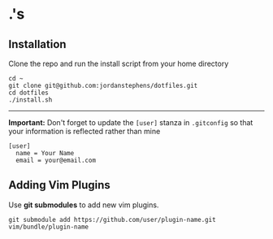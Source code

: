 # .'s

## Installation

Clone the repo and run the install script from your home directory

    cd ~
    git clone git@github.com:jordanstephens/dotfiles.git
    cd dotfiles
    ./install.sh

* * *

**Important:** Don't forget to update the `[user]` stanza in `.gitconfig` so that your information is reflected rather than mine

    [user]
      name = Your Name
      email = your@email.com

## Adding Vim Plugins

Use **git submodules** to add new vim plugins.

    git submodule add https://github.com/user/plugin-name.git vim/bundle/plugin-name

